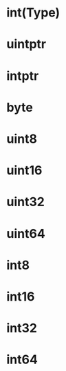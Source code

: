 # int(Type)


# uintptr

# intptr

# byte


# uint8


# uint16


# uint32


# uint64


# int8


# int16


# int32


# int64